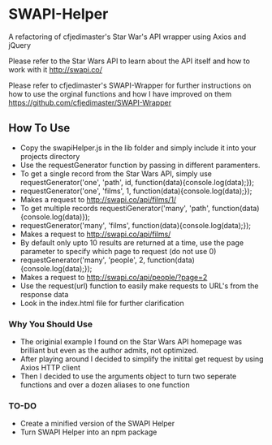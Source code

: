 # SWAPI-Helper
A refactoring of cfjedimaster's Star War's API wrapper using Axios and jQuery

Please refer to the Star Wars API to learn about the API itself and how to work with it
http://swapi.co/

Please refer to cfjedimaster's SWAPI-Wrapper for further instructions on how to use the orginal functions and how I have improved on them
https://github.com/cfjedimaster/SWAPI-Wrapper

## How To Use
* Copy the swapiHelper.js in the lib folder and simply include it into your projects directory
* Use the requestGenerator function by passing in different paramenters.
* To get a single record from the Star Wars API, simply use requestGenerator('one', 'path', id, function(data){console.log(data);});
 * requestGenerator('one', 'films', 1, function(data){console.log(data);}); 
 * Makes a request to http://swapi.co/api/films/1/
* To get multiple records requestiGenerator('many', 'path', function(data){console.log(data)});
 * requestGenerator('many', 'films', function(data){console.log(data);}); 
 * Makes a request to http://swapi.co/api/films/
 * By default only upto 10 results are returned at a time, use the page parameter to specify which page to request (do not use 0)
  * requestGenerator('many', 'people', 2, function(data){console.log(data);}); 
  * Makes a request to http://swapi.co/api/people/?page=2
* Use the request(url) function to easily make requests to URL's from the response data
* Look in the index.html file for further clarification

### Why You Should Use
* The originial example I found on the Star Wars API homepage was brilliant but even as the author admits, not optimized.
* After playing around I decided to simplify the initital get request by using Axios HTTP client
* Then I decided to use the arguments object to turn two seperate functions and over a dozen aliases to one function


### TO-DO
* Create a minified version of the SWAPI Helper
* Turn SWAPI Helper into an npm package
